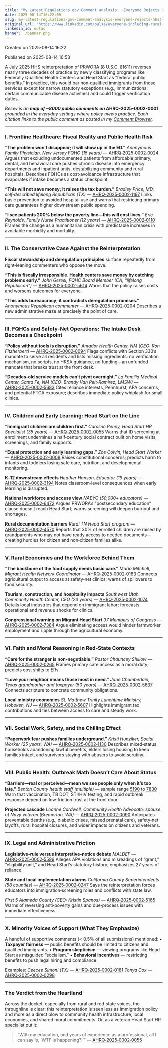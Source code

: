 ```yaml
---
title: "My Latest Regulations.gov Comment analysis: ~Everyone Rejects HHS’s \"Personal Responsibility and Work Opportunity\" Reinterpretation"
date: 2025-08-14T16:22:00
slug: my-latest-regulations-gov-comment-analysis-everyone-rejects-hhss-personal-responsibility-and-work-opportunity-reinterpretation
original_url: "https://www.linkedin.com/pulse/everyone-including-rural-redstate-america-rejects-hhss-mandel-md-oulac"
linkedin_id: oulac
banner: ./banner.png
---
```


Created on 2025-08-14 16:22

Published on 2025-08-14 16:53

A July 2025 HHS reinterpretation of PRWORA (8 U.S.C. §1611) reverses nearly three decades of practice by newly classifying programs like Federally Qualified Health Centers and Head Start as “federal public benefits.” In practice, this would bar non‑qualified immigrants from those services except for narrow statutory exceptions (e.g., immunizations; certain communicable disease activities) and could trigger verification duties.

*Below is an* ***map of ~8000 public comments on* AHRQ-2025-0002-0001** *grounded in the everyday settings where policy meets practice. Each citation links to the public comment as posted in my* [*Comment Browser*](https://joshuamandel.com/regulations.gov-comment-browser/AHRQ-2025-0002-0001)*.*

---

### I. Frontline Healthcare: Fiscal Reality and Public Health Risk

**“The problem won’t disappear; it will show up in the ED.”** *Anonymous Family Physician, New Jersey FQHC (15 years)* — [AHRQ‑2025‑0002‑0024](https://joshuamandel.com/regulations.gov-comment-browser/AHRQ-2025-0002-0001/#/comments/AHRQ-2025-0002-0024) Argues that excluding undocumented patients from affordable primary, dental, and behavioral care pushes chronic disease into emergency departments and inpatient units, destabilizing community and rural hospitals. Describes FQHCs as cost‑avoidance infrastructure that evaporates if intake becomes a status checkpoint.

**“This will not save money; it raises the tax burden.”** *Bradley Price, MD; self‑described lifelong Republican (TX)* — [AHRQ‑2025‑0002‑1197](https://joshuamandel.com/regulations.gov-comment-browser/AHRQ-2025-0002-0001/#/comments/AHRQ-2025-0002-1197) Links basic prevention to avoided hospital use and warns that restricting primary care guarantees higher downstream public spending.

**“I see patients 200% below the poverty line—this will cost lives.”** *Eric Reynolds, Family Nurse Practitioner (12 years)* — [AHRQ‑2025‑0002‑0110](https://joshuamandel.com/regulations.gov-comment-browser/AHRQ-2025-0002-0001/#/comments/AHRQ-2025-0002-0110) Frames the change as a humanitarian crisis with predictable increases in avoidable morbidity and mortality.

---

### II. The Conservative Case Against the Reinterpretation

**Fiscal stewardship and deregulation principles** surface repeatedly from right‑leaning commenters who oppose the move.

**“This is fiscally irresponsible. Health centers save money by catching problems early.”** *John Geresi, FQHC Board Member (CA; “lifelong Republican”)* — [AHRQ‑2025‑0002‑5614](https://joshuamandel.com/regulations.gov-comment-browser/AHRQ-2025-0002-0001/#/comments/AHRQ-2025-0002-5614) Warns that the policy raises costs and worsens outcomes for everyone.

**“This adds bureaucracy; it contradicts deregulation promises.”** *Anonymous Republican commenter* — [AHRQ‑2025‑0002‑0204](https://joshuamandel.com/regulations.gov-comment-browser/AHRQ-2025-0002-0001/#/comments/AHRQ-2025-0002-0204) Describes a new administrative maze at precisely the point of care.

---

### III. FQHCs and Safety‑Net Operations: The Intake Desk Becomes a Checkpoint

**“Policy without tools is disruption.”** *Amador Health Center, NM (CEO: Ron Fitzherbert)* — [AHRQ‑2025‑0002‑0094](https://joshuamandel.com/regulations.gov-comment-browser/AHRQ-2025-0002-0001/#/comments/AHRQ-2025-0002-0094) Flags conflicts with Section 330’s mandate to serve all residents and lists missing ingredients: no verification mechanism, no scripts, no HRSA guidance, no funding—an unfunded mandate that breaks trust at the front desk.

**“Decades‑old service models can’t pivot overnight.”** *La Familia Medical Center, Santa Fe, NM (CEO: Brandy Van Pelt‑Ramirez, LMSW)* — [AHRQ‑2025‑0002‑5683](https://joshuamandel.com/regulations.gov-comment-browser/AHRQ-2025-0002-0001/#/comments/AHRQ-2025-0002-5683) Cites reliance interests, Pennhurst, APA concerns, and potential FTCA exposure; describes immediate policy whiplash for small clinics.

---

### IV. Children and Early Learning: Head Start on the Line

**“Immigrant children are children first.”** *Caroline Penny, Head Start HR Specialist (35 years)* — [AHRQ‑2025‑0002‑0055](https://joshuamandel.com/regulations.gov-comment-browser/AHRQ-2025-0002-0001/#/comments/AHRQ-2025-0002-0055) Warns that ID screening at enrollment undermines a half‑century social contract built on home visits, screenings, and family supports.

**“Equal protection and early learning gaps.”** *Zoe Colvin, Head Start Worker* — [AHRQ‑2025‑0002‑0008](https://joshuamandel.com/regulations.gov-comment-browser/AHRQ-2025-0002-0001/#/comments/AHRQ-2025-0002-0008) Raises constitutional concerns; predicts harm to infants and toddlers losing safe care, nutrition, and developmental monitoring.

**K‑12 downstream effects** *Heather Hanson, Educator (19 years)* — [AHRQ‑2025‑0002‑3194](https://joshuamandel.com/regulations.gov-comment-browser/AHRQ-2025-0002-0001/#/comments/AHRQ-2025-0002-3194) Notes classroom‑level consequences when early learning is disrupted.

**National workforce and access view** *NAEYC (50,000+ educators)* — [AHRQ‑2025‑0002‑6472](https://joshuamandel.com/regulations.gov-comment-browser/AHRQ-2025-0002-0001/#/comments/AHRQ-2025-0002-6472) Argues PRWORA’s “postsecondary education” clause doesn’t reach Head Start; warns screening will deepen burnout and shortages.

**Rural documentation barriers** *Rural TN Head Start program* — [AHRQ‑2025‑0002‑4570](https://joshuamandel.com/regulations.gov-comment-browser/AHRQ-2025-0002-0001/#/comments/AHRQ-2025-0002-4570) Reports that 30% of enrolled children are raised by grandparents who may not have ready access to needed documents—creating hurdles for citizen and non‑citizen families alike.

---

### V. Rural Economies and the Workforce Behind Them

**“The backbone of the food supply needs basic care.”** *Maria Mitchell, Migrant Health Network Coordinator* — [AHRQ‑2025‑0002‑0183](https://joshuamandel.com/regulations.gov-comment-browser/AHRQ-2025-0002-0001/#/comments/AHRQ-2025-0002-0183) Connects agricultural output to access at safety‑net clinics; warns of spillovers to food security.

**Tourism, construction, and hospitality impacts** *Southwest Utah Community Health Center, CEO (23 years)* — [AHRQ‑2025‑0002‑1074](https://joshuamandel.com/regulations.gov-comment-browser/AHRQ-2025-0002-0001/#/comments/AHRQ-2025-0002-1074) Details local industries that depend on immigrant labor; forecasts operational and revenue shocks for clinics.

**Congressional warning on Migrant Head Start** *37 Members of Congress* — [AHRQ‑2025‑0002‑7384](https://joshuamandel.com/regulations.gov-comment-browser/AHRQ-2025-0002-0001/#/comments/AHRQ-2025-0002-7384) Argue eliminating access would hinder farmworker employment and ripple through the agricultural economy.

---

### VI. Faith and Moral Reasoning in Red‑State Contexts

**“Care for the stranger is non‑negotiable.”** *Pastor Chauncey Shillow* — [AHRQ‑2025‑0002‑0265](https://joshuamandel.com/regulations.gov-comment-browser/AHRQ-2025-0002-0001/#/comments/AHRQ-2025-0002-0265) Frames primary care access as a moral duty; predicts cost shifts to ERs.

**“Love your neighbor means those most in need.”** *Jane Chamberlain, Texas grandmother and taxpayer (50 years)* — [AHRQ‑2025‑0002‑5637](https://joshuamandel.com/regulations.gov-comment-browser/AHRQ-2025-0002-0001/#/comments/AHRQ-2025-0002-5637) Connects scripture to concrete community obligations.

**Local ministry economics** *St. Matthew Trinity Lunchtime Ministry, Hoboken, NJ* — [AHRQ‑2025‑0002‑5607](https://joshuamandel.com/regulations.gov-comment-browser/AHRQ-2025-0002-0001/#/comments/AHRQ-2025-0002-5607) Highlights immigrant tax contributions and ties between access to care and steady work.

---

### VII. Social Work, Safety, and the Chilling Effect

**“Paperwork fear pushes families underground.”** *Kristi Hunziker, Social Worker (25 years, WA)* — [AHRQ‑2025‑0002‑1130](https://joshuamandel.com/regulations.gov-comment-browser/AHRQ-2025-0002-0001/#/comments/AHRQ-2025-0002-1130) Describes mixed‑status households abandoning lawful benefits, elders losing housing to keep families intact, and survivors staying with abusers to avoid scrutiny.

---

### VIII. Public Health: Outbreak Math Doesn’t Care About Status

**“Barriers—real or perceived—mean we see people only when it’s too late.”** *Benton County health staff (multiple)* — sample range [5190](https://joshuamandel.com/regulations.gov-comment-browser/AHRQ-2025-0002-0001/#/comments/AHRQ-2025-0002-5190) to [7830](https://joshuamandel.com/regulations.gov-comment-browser/AHRQ-2025-0002-0001/#/comments/AHRQ-2025-0002-7830) Warn that vaccination, TB DOT, STI/HIV testing, and rapid outbreak response depend on low‑friction trust at the front door.

**Projected cascade** *Leanne Cardwell, Community Health Advocate; spouse of Navy veteran (Bremerton, WA)* — [AHRQ‑2025‑0002‑0090](https://joshuamandel.com/regulations.gov-comment-browser/AHRQ-2025-0002-0001/#/comments/AHRQ-2025-0002-0090) Anticipates preventable deaths (e.g., diabetic crises, missed prenatal care), safety‑net layoffs, rural hospital closures, and wider impacts on citizens and veterans.

---

### IX. Legal and Administrative Friction

**Legislative‑rule versus interpretive‑notice debate** *MALDEF* — [AHRQ‑2025‑0002‑5596](https://joshuamandel.com/regulations.gov-comment-browser/AHRQ-2025-0002-0001/#/comments/AHRQ-2025-0002-5596) Alleges APA violations and misreadings of “grant,” “eligibility unit,” and Head Start’s statutory history; emphasizes 27 years of reliance.

**State and local implementation alarms** *California County Superintendents (58 counties)* — [AHRQ‑2025‑0002‑0247](https://joshuamandel.com/regulations.gov-comment-browser/AHRQ-2025-0002-0001/#/comments/AHRQ-2025-0002-0247) Says the reinterpretation forces educators into immigration‑screening roles and conflicts with state law.

*First 5 Alameda County (CEO: Kristin Spanos)* — [AHRQ‑2025‑0002‑5165](https://joshuamandel.com/regulations.gov-comment-browser/AHRQ-2025-0002-0001/#/comments/AHRQ-2025-0002-5165) Warns of reversing anti‑poverty gains and due‑process issues with immediate effectiveness.

---

### X. Minority Voices of Support (What They Emphasize)

A handful of supportive comments (< 0.5% of all submissions) mentioned: • **Taxpayer fairness** — public benefits should be limited to citizens and qualified immigrants. • **Program skepticism** — viewing programs like Head Start as misguided “socialism.” • **Behavioral incentives** — restricting benefits to push legal hiring and compliance.

Examples: *Ceecee Simoni (TX)* — [AHRQ‑2025‑0002‑0181](https://joshuamandel.com/regulations.gov-comment-browser/AHRQ-2025-0002-0001/#/comments/AHRQ-2025-0002-0181) *Tonya Cox* — [AHRQ‑2025‑0002‑0298](https://joshuamandel.com/regulations.gov-comment-browser/AHRQ-2025-0002-0001/#/comments/AHRQ-2025-0002-0298)

---

### The Verdict from the Heartland

Across the docket, especially from rural and red‑state voices, the throughline is clear: this reinterpretation is seen less as immigration policy and more as a direct blow to community health infrastructure, local economies, and shared moral commitments. Or, as a veteran Head Start HR specialist put it:

> “With my education, and years of experience as a professional, all I can say is, ‘WTF is happening?!’” — [AHRQ‑2025‑0002‑0055](https://joshuamandel.com/regulations.gov-comment-browser/AHRQ-2025-0002-0001/#/comments/AHRQ-2025-0002-0055)